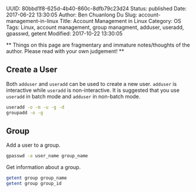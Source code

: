 UUID: 80bbd1f8-625d-4b40-860c-8dfb79c23d24
Status: published
Date: 2017-06-22 13:30:05
Author: Ben Chuanlong Du
Slug: account-management-in-linux
Title: Account Management in Linux
Category: OS
Tags: Linux, account management, group managment, adduser, useradd, gpasswd, getent
Modified: 2017-10-22 13:30:05

**
Things on this page are
fragmentary and immature notes/thoughts of the author.
Please read with your own judgement!
**

## Create a User 

Both `adduser` and `useradd` can be used to create a new user. 
`adduser` is interactive while `useradd` is non-interactive.
It is suggested that you use `useradd` in batch mode
and `adduser` in non-batch mode.

```sh
useradd -o -m -u -g -d 
groupadd -o -g 
```

## Group

Add a user to a group.
```sh
gpasswd -a user_name group_name
```

Get information about a group.
```sh
getent group group_name
getent group group_id
```
